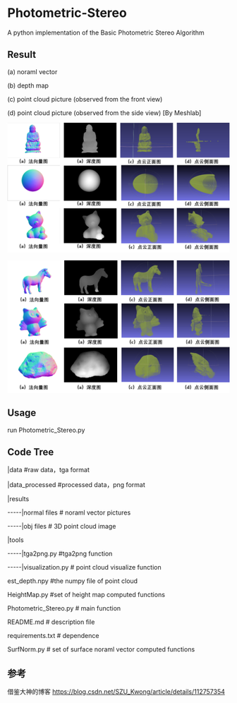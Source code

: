 # Photometric-Stereo
A python implementation of the Basic Photometric Stereo Algorithm

## Result

(a) noraml vector

(b) depth map

(c) point cloud picture (observed from the front view)

(d) point cloud picture (observed from the side view) [By Meshlab]

![图片1](%E5%9B%BE%E7%89%871.png)

![图片2](%E5%9B%BE%E7%89%872.png)


## Usage

run Photometric_Stereo.py

## Code Tree

|data  #raw data，tga format

|data_processed  #processed data，png format

|results

-----|normal files  # noraml vector pictures

-----|obj files  # 3D point cloud image

|tools

-----|tga2png.py  #tga2png function

-----|visualization.py  # point cloud visualize function

est_depth.npy  #the numpy file of point cloud

HeightMap.py  #set of height map computed functions

Photometric_Stereo.py  # main function

README.md # description file

requirements.txt  # dependence

SurfNorm.py # set of surface noraml vector computed functions

## 参考
借鉴大神的博客
https://blog.csdn.net/SZU_Kwong/article/details/112757354
